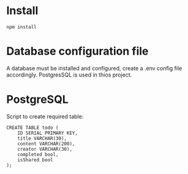 # Install
```
npm install
```

# Database configuration file
A database must be installed and configured, create a .env config file accordingly.
PostgresSQL is used in thios project.

# PostgreSQL
Script to create required table:
```
CREATE TABLE todo ( 
    ID SERIAL PRIMARY KEY,
    title VARCHAR(30),
    content VARCHAR(200),
    creator VARCHAR(30),
    completed bool,
    isShared bool
);
```
